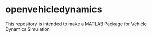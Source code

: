 # openvehicledynamics
This repository is intended to make a MATLAB Package for Vehicle Dynamics Simulation

